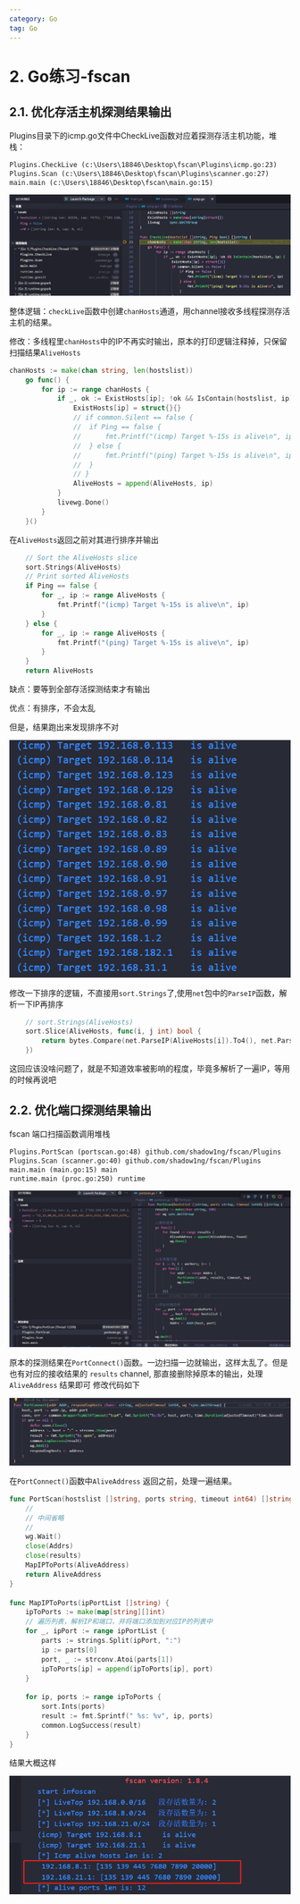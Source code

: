 ```yaml
---
category: Go
tag: Go
---
```


# 2. Go练习-fscan

## 2.1. 优化存活主机探测结果输出

Plugins目录下的icmp.go文件中CheckLive函数对应着探测存活主机功能，堆栈：

```
Plugins.CheckLive (c:\Users\18846\Desktop\fscan\Plugins\icmp.go:23)
Plugins.Scan (c:\Users\18846\Desktop\fscan\Plugins\scanner.go:27)
main.main (c:\Users\18846\Desktop\fscan\main.go:15)
```

![image-20240818193210381](./img/2_fscanPro/image-20240818193210381.png)

整体逻辑：`checkLive`函数中创建`chanHosts`通道，用channel接收多线程探测存活主机的结果。

修改：多线程里`chanHosts`中的IP不再实时输出，原本的打印逻辑注释掉，只保留扫描结果`AliveHosts`

```go
chanHosts := make(chan string, len(hostslist))
	go func() {
		for ip := range chanHosts {
			if _, ok := ExistHosts[ip]; !ok && IsContain(hostslist, ip) {
				ExistHosts[ip] = struct{}{}
				// if common.Silent == false {
				// 	if Ping == false {
				// 		fmt.Printf("(icmp) Target %-15s is alive\n", ip)
				// 	} else {
				// 		fmt.Printf("(ping) Target %-15s is alive\n", ip)
				// 	}
				// }
				AliveHosts = append(AliveHosts, ip)
			}
			livewg.Done()
		}
	}()
```

在`AliveHosts`返回之前对其进行排序并输出

```go
	// Sort the AliveHosts slice
	sort.Strings(AliveHosts)
	// Print sorted AliveHosts
	if Ping == false {
		for _, ip := range AliveHosts {
			fmt.Printf("(icmp) Target %-15s is alive\n", ip)
		}
	} else {
		for _, ip := range AliveHosts {
			fmt.Printf("(ping) Target %-15s is alive\n", ip)
		}
	}
	return AliveHosts
```

缺点：要等到全部存活探测结束才有输出

优点：有排序，不会太乱

但是，结果跑出来发现排序不对

![image-20240818214317217](./img/2_fscanPro/image-20240818214317217.png)

修改一下排序的逻辑，不直接用`sort.Strings`了,使用`net`包中的`ParseIP`函数，解析一下IP再排序

```go
	// sort.Strings(AliveHosts)
	sort.Slice(AliveHosts, func(i, j int) bool {
		return bytes.Compare(net.ParseIP(AliveHosts[i]).To4(), net.ParseIP(AliveHosts[j]).To4()) < 0
	})
```

这回应该没啥问题了，就是不知道效率被影响的程度，毕竟多解析了一遍IP，等用的时候再说吧

## 2.2. 优化端口探测结果输出

fscan 端口扫描函数调用堆栈

```
Plugins.PortScan (portscan.go:48) github.com/shadow1ng/fscan/Plugins
Plugins.Scan (scanner.go:40) github.com/shadow1ng/fscan/Plugins
main.main (main.go:15) main
runtime.main (proc.go:250) runtime
```

![image-20240819095429072](img/2_fscanPro/image-20240819095429072.png)

原本的探测结果在`PortConnect()`函数。一边扫描一边就输出，这样太乱了。但是也有对应的接收结果的 `results` channel, 那直接删除掉原本的输出，处理 `AliveAddress` 结果即可 修改代码如下

![image-20240819095521796](img/2_fscanPro/image-20240819095521796.png)

在`PortConnect()`函数中`AliveAddress` 返回之前，处理一遍结果。

```go
func PortScan(hostslist []string, ports string, timeout int64) []string {
    //
	// 中间省略
    // 
	wg.Wait()
	close(Addrs)
	close(results)
	MapIPToPorts(AliveAddress)
	return AliveAddress
}

func MapIPToPorts(ipPortList []string) {
	ipToPorts := make(map[string][]int)
	// 遍历列表，解析IP和端口，并将端口添加到对应IP的列表中
	for _, ipPort := range ipPortList {
		parts := strings.Split(ipPort, ":")
		ip := parts[0]
		port, _ := strconv.Atoi(parts[1])
		ipToPorts[ip] = append(ipToPorts[ip], port)
	}

	for ip, ports := range ipToPorts {
		sort.Ints(ports)
		result := fmt.Sprintf(" %s: %v", ip, ports)
		common.LogSuccess(result)
	}
}
```

结果大概这样

![image-20240819101048478](img/2_fscanPro/image-20240819101048478.png)

